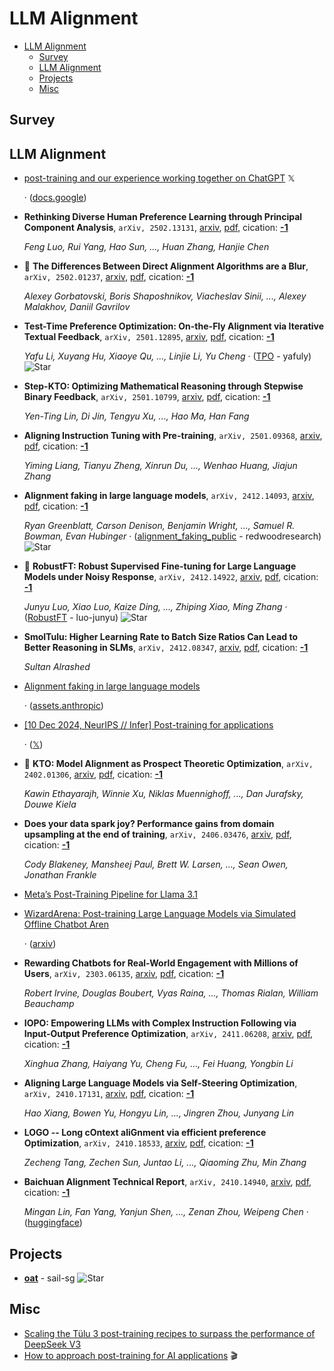 # LLM Alignment

- [LLM Alignment](#llm-alignment) 
  - [Survey](#survey)
  - [LLM Alignment](#llm-alignment-1)
  - [Projects](#projects)
  - [Misc](#misc)


## Survey


## LLM Alignment

- [post-training and our experience working together on ChatGPT](https://x.com/johnschulman2/status/1891539960743743756)  𝕏

	 · ([docs.google](https://docs.google.com/presentation/d/11KWCKUORnPpVMSY6vXgBeFSWo7fJcuGQ9yuR6vC1pzE/edit))
- **Rethinking Diverse Human Preference Learning through Principal Component
  Analysis**, `arXiv, 2502.13131`, [arxiv](http://arxiv.org/abs/2502.13131v1), [pdf](http://arxiv.org/pdf/2502.13131v1.pdf), cication: [**-1**](None) 

	 *Feng Luo, Rui Yang, Hao Sun, ..., Huan Zhang, Hanjie Chen*
- 🌟 **The Differences Between Direct Alignment Algorithms are a Blur**, `arXiv, 2502.01237`, [arxiv](http://arxiv.org/abs/2502.01237v1), [pdf](http://arxiv.org/pdf/2502.01237v1.pdf), cication: [**-1**](None) 

	 *Alexey Gorbatovski, Boris Shaposhnikov, Viacheslav Sinii, ..., Alexey Malakhov, Daniil Gavrilov*
- **Test-Time Preference Optimization: On-the-Fly Alignment via Iterative 
  Textual Feedback**, `arXiv, 2501.12895`, [arxiv](http://arxiv.org/abs/2501.12895v1), [pdf](http://arxiv.org/pdf/2501.12895v1.pdf), cication: [**-1**](None) 

	 *Yafu Li, Xuyang Hu, Xiaoye Qu, ..., Linjie Li, Yu Cheng* · ([TPO](https://github.com/yafuly/TPO) - yafuly) ![Star](https://img.shields.io/github/stars/yafuly/TPO.svg?style=social&label=Star)
- **Step-KTO: Optimizing Mathematical Reasoning through Stepwise Binary 
  Feedback**, `arXiv, 2501.10799`, [arxiv](http://arxiv.org/abs/2501.10799v1), [pdf](http://arxiv.org/pdf/2501.10799v1.pdf), cication: [**-1**](None) 

	 *Yen-Ting Lin, Di Jin, Tengyu Xu, ..., Hao Ma, Han Fang*
- **Aligning Instruction Tuning with Pre-training**, `arXiv, 2501.09368`, [arxiv](http://arxiv.org/abs/2501.09368v2), [pdf](http://arxiv.org/pdf/2501.09368v2.pdf), cication: [**-1**](None) 

	 *Yiming Liang, Tianyu Zheng, Xinrun Du, ..., Wenhao Huang, Jiajun Zhang*
- **Alignment faking in large language models**, `arXiv, 2412.14093`, [arxiv](http://arxiv.org/abs/2412.14093v2), [pdf](http://arxiv.org/pdf/2412.14093v2.pdf), cication: [**-1**](None) 

	 *Ryan Greenblatt, Carson Denison, Benjamin Wright, ..., Samuel R. Bowman, Evan Hubinger* · ([alignment_faking_public](https://github.com/redwoodresearch/alignment_faking_public) - redwoodresearch) ![Star](https://img.shields.io/github/stars/redwoodresearch/alignment_faking_public.svg?style=social&label=Star)
- 🌟 **RobustFT: Robust Supervised Fine-tuning for Large Language Models under 
  Noisy Response**, `arXiv, 2412.14922`, [arxiv](http://arxiv.org/abs/2412.14922v1), [pdf](http://arxiv.org/pdf/2412.14922v1.pdf), cication: [**-1**](None) 

	 *Junyu Luo, Xiao Luo, Kaize Ding, ..., Zhiping Xiao, Ming Zhang* · ([RobustFT](https://github.com/luo-junyu/RobustFT) - luo-junyu) ![Star](https://img.shields.io/github/stars/luo-junyu/RobustFT.svg?style=social&label=Star)
- **SmolTulu: Higher Learning Rate to Batch Size Ratios Can Lead to Better 
  Reasoning in SLMs**, `arXiv, 2412.08347`, [arxiv](http://arxiv.org/abs/2412.08347v1), [pdf](http://arxiv.org/pdf/2412.08347v1.pdf), cication: [**-1**](None) 

	 *Sultan Alrashed*
- [Alignment faking in large language models](https://www.anthropic.com/research/alignment-faking) 

	 · ([assets.anthropic](https://assets.anthropic.com/m/983c85a201a962f/original/Alignment-Faking-in-Large-Language-Models-full-paper.pdf))
- [[10 Dec 2024, NeurIPS // Infer] Post-training for applications](https://docs.google.com/presentation/d/1LWHbtz74GwKSGYZKyBVUtcyvp8lgYOi5EVpMnVDXBPs/edit) 

	 · ([𝕏](https://x.com/natolambert/status/1866197250239541350))
- 🌟 **KTO: Model Alignment as Prospect Theoretic Optimization**, `arXiv, 2402.01306`, [arxiv](http://arxiv.org/abs/2402.01306v4), [pdf](http://arxiv.org/pdf/2402.01306v4.pdf), cication: [**-1**](None) 

	 *Kawin Ethayarajh, Winnie Xu, Niklas Muennighoff, ..., Dan Jurafsky, Douwe Kiela*
- **Does your data spark joy? Performance gains from domain upsampling at 
  the end of training**, `arXiv, 2406.03476`, [arxiv](http://arxiv.org/abs/2406.03476v1), [pdf](http://arxiv.org/pdf/2406.03476v1.pdf), cication: [**-1**](None) 

	 *Cody Blakeney, Mansheej Paul, Brett W. Larsen, ..., Sean Owen, Jonathan Frankle*
- [Meta’s Post-Training Pipeline for Llama 3.1](https://medium.com/@jkabrit/metas-post-training-pipeline-for-llama-3-1-e6777801c0a1) 
- [WizardArena: Post-training Large Language Models via Simulated Offline Chatbot Aren](https://openreview.net/forum?id=VHva3d836i) 

	 · ([arxiv](https://arxiv.org/abs/2407.10627v1))
- **Rewarding Chatbots for Real-World Engagement with Millions of Users**, `arXiv, 2303.06135`, [arxiv](http://arxiv.org/abs/2303.06135v2), [pdf](http://arxiv.org/pdf/2303.06135v2.pdf), cication: [**-1**](None) 

	 *Robert Irvine, Douglas Boubert, Vyas Raina, ..., Thomas Rialan, William Beauchamp*
- **IOPO: Empowering LLMs with Complex Instruction Following via 
  Input-Output Preference Optimization**, `arXiv, 2411.06208`, [arxiv](http://arxiv.org/abs/2411.06208v1), [pdf](http://arxiv.org/pdf/2411.06208v1.pdf), cication: [**-1**](None) 

	 *Xinghua Zhang, Haiyang Yu, Cheng Fu, ..., Fei Huang, Yongbin Li*
- **Aligning Large Language Models via Self-Steering Optimization**, `arXiv, 2410.17131`, [arxiv](http://arxiv.org/abs/2410.17131v1), [pdf](http://arxiv.org/pdf/2410.17131v1.pdf), cication: [**-1**](None) 

	 *Hao Xiang, Bowen Yu, Hongyu Lin, ..., Jingren Zhou, Junyang Lin*
- **LOGO -- Long cOntext aliGnment via efficient preference Optimization**, `arXiv, 2410.18533`, [arxiv](http://arxiv.org/abs/2410.18533v1), [pdf](http://arxiv.org/pdf/2410.18533v1.pdf), cication: [**-1**](None) 

	 *Zecheng Tang, Zechen Sun, Juntao Li, ..., Qiaoming Zhu, Min Zhang*
- **Baichuan Alignment Technical Report**, `arXiv, 2410.14940`, [arxiv](http://arxiv.org/abs/2410.14940v1), [pdf](http://arxiv.org/pdf/2410.14940v1.pdf), cication: [**-1**](None) 

	 *Mingan Lin, Fan Yang, Yanjun Shen, ..., Zenan Zhou, Weipeng Chen* · ([huggingface](https://huggingface.co/PKU-Baichuan-MLSystemLab/Llama3-PBM-Nova-70B))

## Projects

- [**oat**](https://github.com/sail-sg/oat) - sail-sg ![Star](https://img.shields.io/github/stars/sail-sg/oat.svg?style=social&label=Star) 

## Misc

- [Scaling the Tülu 3 post-training recipes to surpass the performance of DeepSeek V3](https://allenai.org/blog/tulu-3-405B) 
- [How to approach post-training for AI applications](https://www.youtube.com/watch?v=grpc-Wyy-Zg)  :clapper: 